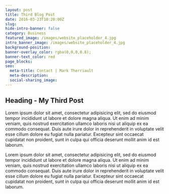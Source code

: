 ```yaml
---
layout: post
title: Third Blog Post
date: 2016-03-23T10:20:00Z
slug:
hide-intro-banner: false
category: Business
featured_image: /images/website_placeholder_4.jpg
intro_banner_image: /images/website_placeholder_4.jpg
background-position:
banner-overlay_color: rgba(0,0,0,0.8);
banner-text_color: red
page_blocks:
seo:
  meta-title: Contact | Mark Therriault
  meta-description:
  social-sharing_image:
---
```


## Heading - My Third Post

Lorem ipsum dolor sit amet, consectetur adipisicing elit, sed do eiusmod tempor incididunt ut labore et dolore magna aliqua. Ut enim ad minim veniam, quis nostrud exercitation ullamco laboris nisi ut aliquip ex ea commodo consequat. Duis aute irure dolor in reprehenderit in voluptate velit esse cillum dolore eu fugiat nulla pariatur. Excepteur sint occaecat cupidatat non proident, sunt in culpa qui officia deserunt mollit anim id est laborum.

Lorem ipsum dolor sit amet, consectetur adipisicing elit, sed do eiusmod tempor incididunt ut labore et dolore magna aliqua. Ut enim ad minim veniam, quis nostrud exercitation ullamco laboris nisi ut aliquip ex ea commodo consequat. Duis aute irure dolor in reprehenderit in voluptate velit esse cillum dolore eu fugiat nulla pariatur. Excepteur sint occaecat cupidatat non proident, sunt in culpa qui officia deserunt mollit anim id est laborum.
